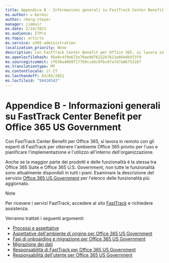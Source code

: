 ```yaml
---
title: Appendice B - Informazioni generali su FastTrack Center Benefit per Office 365 US Government
ms.author: v-bermic
author: rberg-steyer
manager: jimmuir
ms.date: 2/24/2021
ms.audience: ITPro
ms.topic: article
ms.service: o365-administration
localization_priority: None
description: Con FastTrack Center Benefit per Office 365, si lavora in remoto con gli esperti di FastTrack per ottenere l'ambiente Office 365 pronto per l'uso e pianificare l'implementazione e l'utilizzo all'interno dell'organizzazione.
ms.openlocfilehash: 95e0c4f9e672e70ae9d76212b7611e664db5f3f9
ms.sourcegitcommit: cf630a48697177b9cce6c0fbc67a7e7a0b752167
ms.translationtype: MT
ms.contentlocale: it-IT
ms.lasthandoff: 03/03/2021
ms.locfileid: "50416542"
---
```

# <a name="appendix-b---fasttrack-center-benefit-overview-for-office-365-us-government"></a>Appendice B - Informazioni generali su FastTrack Center Benefit per Office 365 US Government

Con FastTrack Center Benefit per Office 365, si lavora in remoto con gli esperti di FastTrack per ottenere l'ambiente Office 365 pronto per l'uso e pianificare l'implementazione e l'utilizzo all'interno dell'organizzazione. 
  
Anche se la maggior parte dei prodotti e delle funzionalità è la stessa tra Office 365 Suite e Office 365 U.S. Government, non tutte le funzionalità sono attualmente disponibili in tutti i piani. Esaminare la descrizione del servizio [Office 365 US Government](https://aka.ms/aboutgovcloud) per l'elenco delle funzionalità più aggiornato.

> [!NOTE]
> Per ricevere i servizi FastTrack, accedere al sito [FastTrack](https://go.microsoft.com/fwlink/?linkid=780698) e richiedere assistenza.  

Verranno trattati i seguenti argomenti:
- [Processi e aspettative](process-and-expectations.md) 
- [Aspettative dell'ambiente di origine per Office 365 US Government](US-Gov-appendix-source-environment-expectations.md)   
- [Fasi di onboarding e migrazione per Office 365 US Government](US-Gov-appendix-onboarding-and-migration.md)
- [Migrazione dei dati](data-migration.md)    
- [Responsabilità di FastTrack per Office 365 US Government](US-Gov-appendix-fasttrack-responsibilities.md)   
- [Responsabilità dell'utente per Office 365 US Government](US-Gov-appendix-your-responsibilities.md)    

